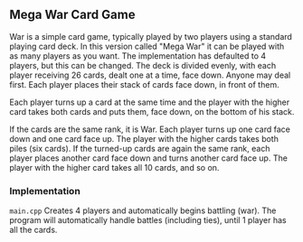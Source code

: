 ## Mega War Card Game

War is a simple card game, typically played by two players using a standard playing card deck. In this version called "Mega War" it can be played with as many players as you want. The implementation has defaulted to 4 players, but this can be changed. The deck is divided evenly, with each player receiving 26 cards, dealt one at a time, face down. Anyone may deal first. Each player places their stack of cards face down, in front of them.

Each player turns up a card at the same time and the player with the higher card takes both cards and puts them, face down, on the bottom of his stack.

If the cards are the same rank, it is War. Each player turns up one card face down and one card face up. The player with the higher cards takes both piles (six cards). If the turned-up cards are again the same rank, each player places another card face down and turns another card face up. The player with the higher card takes all 10 cards, and so on.

### Implementation

`main.cpp` Creates 4 players and automatically begins battling (war). The program will automatically handle battles (including ties), until 1 player has all the cards. 
